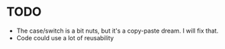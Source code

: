 # TODO
- The case/switch is a bit nuts, but it's a copy-paste dream. I will fix that.
- Code could use a lot of reusability
